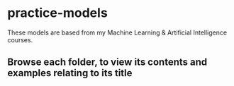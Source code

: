 # practice-models
These models are based from my Machine Learning &amp; Artificial Intelligence courses.

## Browse each folder, to view its contents and examples relating to its title ##
